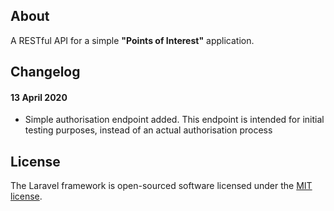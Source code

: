 ## About
A RESTful API for a simple **"Points of Interest"** application.

## Changelog
#### 13 April 2020
- Simple authorisation endpoint added. This endpoint is intended for initial testing purposes, instead of an actual authorisation process

## License

The Laravel framework is open-sourced software licensed under the [MIT license](https://opensource.org/licenses/MIT).
